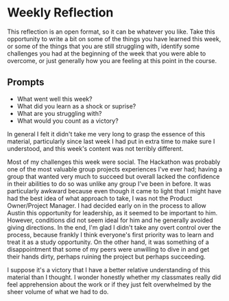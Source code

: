 # Weekly Reflection
This reflection is an open format, so it can be whatever you like. Take this opportunity to write a bit on some of the things you have learned this week, or some of the things that you are still struggling with, identify some challenges you had at the beginning of the week that you were able to overcome, or just generally how you are feeling at this point in the course.

## Prompts
- What went well this week?
- What did you learn as a shock or suprise?
- What are you struggling with?
- What would you count as a victory?

In general I felt it didn't take me very long to grasp the essence of this material, particularly since last week I had put in extra time to make sure I understood, and this week's content was not terribly different.

Most of my challenges this week were social. The Hackathon was probably one of the most valuable group projects experiences I've ever had; having a group that wanted very much to succeed but overall lacked the confidence in their abilities to do so was unlike any group I've been in before. It was particularly awkward because even though it came to light that I might have had the best idea of what approach to take, I was not the Product Owner/Project Manager. I had decided early on in the process to allow Austin this opportunity for leadership, as it seemed to be important to him. However, conditions did not seem ideal for him and he generally avoided giving directions. In the end, I'm glad I didn't take any overt control over the process, because frankly I think everyone's first priority was to learn and treat it as a study opportunity. On the other hand, it was something of a disappointment that some of my peers were unwilling to dive in and get their hands dirty, perhaps ruining the project but perhaps succeeding. 

I suppose it's a victory that I have a better relative understanding of this material than I thought. I wonder honestly whether my classmates really did feel apprehension about the work or if they just felt overwhelmed by the sheer volume of what we had to do.